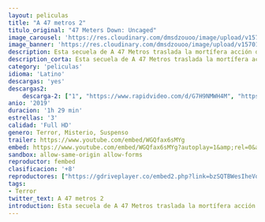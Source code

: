 ```yaml
---
layout: peliculas
title: "A 47 metros 2"
titulo_original: "47 Meters Down: Uncaged"
image_carousel: 'https://res.cloudinary.com/dmsdzouoo/image/upload/v1570154815/47metros-min_rahmyo.jpg'
image_banner: 'https://res.cloudinary.com/dmsdzouoo/image/upload/v1570154811/47-metros-2-port2-min_iqiyyb.jpg'
description: Esta secuela de A 47 Metros traslada la mortífera acción de los tiburones desde México a Brasil, y seguirá a un grupo de chicas en busca de aventuras en la costa de Recife. Con la esperanza de salir del rutinario sendero turístico, las chicas escuchan algo acerca de unas ruinas submarinas ocultas, pero descubren que bajo las olas turquesas su Atlantis secreta no está completamente deshabitada.
description_corta: Esta secuela de A 47 Metros traslada la mortífera acción de los tiburones desde México a Brasil, y seguirá a un grupo de chicas en busca de aventuras en la costa de Recife. Con la esperanza de salir del rutinario sendero turístico, las chicas escuchan algo...
category: 'peliculas'
idioma: 'Latino'
descargas: 'yes'
descargas2:
    descarga-2: ["1", "https://www.rapidvideo.com/d/G7H9NMWH4M", "https://www.google.com/s2/favicons?domain=www.rapidvideo.com","RapidVideo","https://res.cloudinary.com/imbriitneysam/image/upload/v1541473684/mexico.png", "Latino", "TS-Screener"]
anio: '2019'
duracion: '1h 29 min'
estrellas: '3'
calidad: 'Full HD'
genero: Terror, Misterio, Suspenso
trailer: https://www.youtube.com/embed/WGQfax6sMYg
embed: https://www.youtube.com/embed/WGQfax6sMYg?autoplay=1&amp;rel=0&amp;hd=1&border=0&wmode=opaque&enablejsapi=1&modestbranding=1&controls=1&showinfo=0
sandbox: allow-same-origin allow-forms
reproductor: fembed
clasificacion: '+8'
reproductores: ["https://gdriveplayer.co/embed2.php?link=bzSQTBWesIheVqeAfrb8ZAQw3JO9213wBfEd2LI7MaUWa9YEiTMO%252B%252BrcgvVEQO1S7a4jI%252Bv%252FxBSNmRjzokkZPdFxpn6pdXjKGAWXkO07unj2TQXiAsFMdDpbMsBqBWip7C5TGl6VUue3p8oa4SrwTeZZNCd6IvuYEG2lH5LjjZZc%252B5aalsTZsDXo4pf%252BNFopHGv5jqxYYb5j2kyT9CYWYp","https://gdriveplayer.co/embed2.php?link=d34uI7ROtOVof%252FUlcVCHQg1%252BKCo27F37VgDkEH4tJh0eXC5kAyVv1cZFKDEW%252FMjefNUgaUAaahGUijIANrv%252B%252FrUEuBqw3dRz%252FG11C8Rg8pf7qAkzr1%252BV9%252B%252BZLy7lTbn0S0jVp2iky33%252B2lBhG3Ma%252Fb6xllSORopZXj0OskTJglBVyDK%252FjjLFmeifhr%252Fcs6nRXieTgaxU%252BvAWVKLnejvhpq","https://api.cuevana3.io/stream/index.php?file=ek5lbm9xYWNrS0xYMTZLa2xNbkdvY3ZTb3BtZng4TGp6ZFpobGFMUGtOVFYySmlocU5XTzJkRE1tcHFuajVPb2w1eGphMkhEMGVQWDA2S21ZY1hRNEpQWHAybG1sSnFwbVptU2ZuUzJ3TXFwcFdDRmRyU1A0TlNY","https://www.zembed.to/public/dist/asteroid.html?id=04a47671b5d89950e9dff7718d819e4d&title=47%20Meters%20Down:%20Uncaged","https://www.ilovefembed.best/v/yk871ae684we4e-","https://upstream.to/embed-6ms6ngul9qz4.html"]
tags:
- Terror
twitter_text: A 47 metros 2
introduction: Esta secuela de A 47 Metros traslada la mortífera acción de los tiburones desde México a Brasil, y seguirá a un grupo de chicas en busca de aventuras en la costa de Recife. Con la esperanza de salir del rutinario sendero turístico, las chicas escuchan algo
---
```













